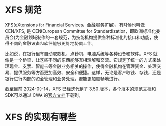 # XFS 规范
XFS(eXtensions for Financial Services，金融服务扩展)，有时候也叫做 CEN/XFS, 是 CEN(European Committee for Standardization，即欧洲标准化委员会)为金融领域制作的一套规范，为技能机构提供各种标准化的接口和功能，使得不同的金融设备和软件能够更好地协同工作。

比如说，在银行里有自动取款机、点钞机、电脑系统等各种设备和软件。XFS 就像是一个桥梁，让这些不同的东西能够互相理解和交流。它规定了统一的方式来处理现金、支票、智能卡等金融业务相关的操作，使得金融机构在管理资金、处理交易、提供服务等方面更加高效、安全和便捷。这样，无论是客户取钱、存钱，还是银行进行内部的资金管理和业务处理，都能更加顺畅地进行。


截至目前 2024-09-14，XFS 已经迭代到了 3.50 版本，各个版本的规范文档和SDK可以通过 CWA 的[官方文档](https://www.cencenelec.eu/areas-of-work/cen-sectors/digital-society-cen/cwa-download-area/)下载到，

# XFS 的实现有哪些